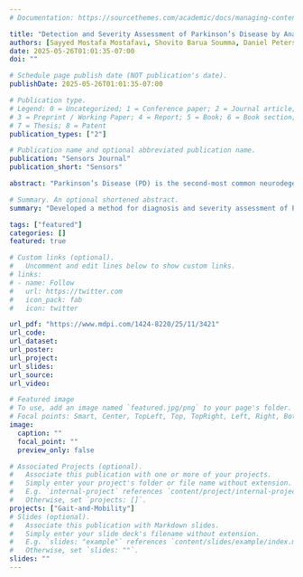 ```yaml
---
# Documentation: https://sourcethemes.com/academic/docs/managing-content/

title: "Detection and Severity Assessment of Parkinson’s Disease by Analysis of Wearable Sensors Data Using Gramian Angular Fields and Deep Convolutional Neural Networks"
authors: [Sayyed Mostafa Mostafavi, Shovito Barua Soumma, Daniel Peterson, Shyamal H Mehta, Hassan Ghasemzadeh]
date: 2025-05-26T01:01:35-07:00
doi: ""

# Schedule page publish date (NOT publication's date).
publishDate: 2025-05-26T01:01:35-07:00

# Publication type.
# Legend: 0 = Uncategorized; 1 = Conference paper; 2 = Journal article;
# 3 = Preprint / Working Paper; 4 = Report; 5 = Book; 6 = Book section;
# 7 = Thesis; 8 = Patent
publication_types: ["2"]

# Publication name and optional abbreviated publication name.
publication: "Sensors Journal"
publication_short: "Sensors"

abstract: "Parkinson’s Disease (PD) is the second-most common neurodegenerative disease. It affects millions of individuals worldwide, and is most prevalent in the elderly population, with more than 20,000 new diagnosed cases each year. PD is a progressive neurodegenrative condition which confers significant morbidity especially in the advanced stages of the disease. The current clinical methods for diagnosis and severity assessment of PD rely on visual and physical examination of subjects and look for identification of key disease motor signs and symptoms such as bradykinesia, rigidity, tremor, and postural instability. Identification of more quantitative approaches to assess diagnosis and prognisis could improve treatment for PD patients. In the present study, we develop a method for diagnosis and severity assessment of PD using a model based on Gramian Angular Fields in combination with deep Convolutional Neural Networks (CNNs) applied to PD gait signals captured using pressure sensors embedded into insoles. We achieved an accuracy of 98.6%, TPR of 99.2%, TNR of 98.5% and ROC area under curve = 1.0, indicating superior classification performance for PD diagnosis compared to recent studies in the literature, while providing visual representations on differences between normal and PD gait patterns. Estimation of disease severity scores using gait signals was accurate for Hoehn & Yahr scale and Timed Up and go time (R2 > 0.8), while we achieved lower prediction performance for UPDRS and UPDRSM scores (R2 < 0.2). These results were achieved using gait signals recorded in time windows as small as 10 seconds, which may pave the way for shorter, more accessible assessment tools for diagnosis and severity assessment of PD."

# Summary. An optional shortened abstract.
summary: "Developed a method for diagnosis and severity assessment of PD using a model based on Gramian Angular Fields in combination with deep Convolutional Neural Networks (CNNs)"

tags: ["featured"]
categories: []
featured: true

# Custom links (optional).
#   Uncomment and edit lines below to show custom links.
# links:
# - name: Follow
#   url: https://twitter.com
#   icon_pack: fab
#   icon: twitter

url_pdf: "https://www.mdpi.com/1424-8220/25/11/3421"
url_code:
url_dataset:
url_poster:
url_project:
url_slides: 
url_source:
url_video: 

# Featured image
# To use, add an image named `featured.jpg/png` to your page's folder.
# Focal points: Smart, Center, TopLeft, Top, TopRight, Left, Right, BottomLeft, Bottom, BottomRight.
image:
  caption: ""
  focal_point: ""
  preview_only: false

# Associated Projects (optional).
#   Associate this publication with one or more of your projects.
#   Simply enter your project's folder or file name without extension.
#   E.g. `internal-project` references `content/project/internal-project/index.md`.
#   Otherwise, set `projects: []`.
projects: ["Gait-and-Mobility"]
# Slides (optional).
#   Associate this publication with Markdown slides.
#   Simply enter your slide deck's filename without extension.
#   E.g. `slides: "example"` references `content/slides/example/index.md`.
#   Otherwise, set `slides: ""`.
slides: ""
---
```

